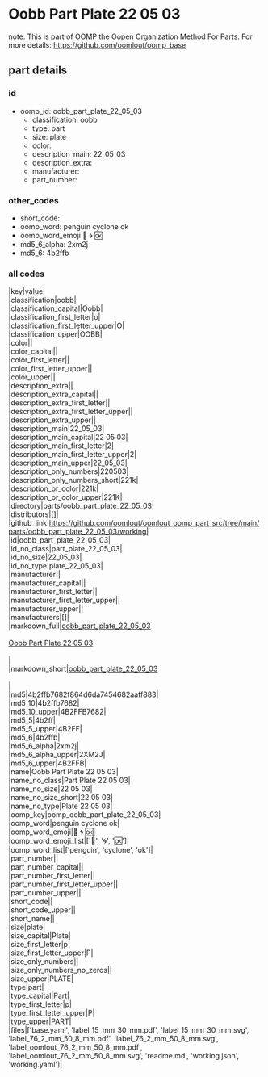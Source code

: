 # Oobb Part Plate 22 05 03  

note: This is part of OOMP the Oopen Organization Method For Parts. For more details: https://github.com/oomlout/oomp_base

##  part details





### id
* oomp_id: oobb_part_plate_22_05_03
  * classification: oobb
  * type: part
  * size: plate
  * color: 
  * description_main: 22_05_03
  * description_extra: 
  * manufacturer: 
  * part_number: 

### other_codes
* short_code: 
* oomp_word: penguin cyclone ok
* oomp_word_emoji :penguin: :cyclone: :ok:
* md5_6_alpha: 2xm2j
* md5_6: 4b2ffb

### all codes 
|key|value|  
|classification|oobb|  
|classification_capital|Oobb|  
|classification_first_letter|o|  
|classification_first_letter_upper|O|  
|classification_upper|OOBB|  
|color||  
|color_capital||  
|color_first_letter||  
|color_first_letter_upper||  
|color_upper||  
|description_extra||  
|description_extra_capital||  
|description_extra_first_letter||  
|description_extra_first_letter_upper||  
|description_extra_upper||  
|description_main|22_05_03|  
|description_main_capital|22 05 03|  
|description_main_first_letter|2|  
|description_main_first_letter_upper|2|  
|description_main_upper|22_05_03|  
|description_only_numbers|220503|  
|description_only_numbers_short|221k|  
|description_or_color|221k|  
|description_or_color_upper|221K|  
|directory|parts/oobb_part_plate_22_05_03|  
|distributors|[]|  
|github_link|https://github.com/oomlout/oomlout_oomp_part_src/tree/main/parts/oobb_part_plate_22_05_03/working|  
|id|oobb_part_plate_22_05_03|  
|id_no_class|part_plate_22_05_03|  
|id_no_size|22_05_03|  
|id_no_type|plate_22_05_03|  
|manufacturer||  
|manufacturer_capital||  
|manufacturer_first_letter||  
|manufacturer_first_letter_upper||  
|manufacturer_upper||  
|manufacturers|[]|  
|markdown_full|[oobb_part_plate_22_05_03](https://github.com/oomlout/oomlout_oomp_part_src/tree/main/parts/oobb_part_plate_22_05_03/working)<br>[](https://github.com/oomlout/oomlout_oomp_part_src/tree/main/parts/oobb_part_plate_22_05_03/working)<br>[Oobb Part Plate 22 05 03](https://github.com/oomlout/oomlout_oomp_part_src/tree/main/parts/oobb_part_plate_22_05_03/working)<br><br>|  
|markdown_short|[oobb_part_plate_22_05_03](https://github.com/oomlout/oomlout_oomp_part_src/tree/main/parts/oobb_part_plate_22_05_03/working)<br><br>|  
|md5|4b2ffb7682f864d6da7454682aaff883|  
|md5_10|4b2ffb7682|  
|md5_10_upper|4B2FFB7682|  
|md5_5|4b2ff|  
|md5_5_upper|4B2FF|  
|md5_6|4b2ffb|  
|md5_6_alpha|2xm2j|  
|md5_6_alpha_upper|2XM2J|  
|md5_6_upper|4B2FFB|  
|name|Oobb Part Plate 22 05 03|  
|name_no_class|Part Plate 22 05 03|  
|name_no_size|22 05 03|  
|name_no_size_short|22 05 03|  
|name_no_type|Plate 22 05 03|  
|oomp_key|oomp_oobb_part_plate_22_05_03|  
|oomp_word|penguin cyclone ok|  
|oomp_word_emoji|:penguin: :cyclone: :ok:|  
|oomp_word_emoji_list|[':penguin:', ':cyclone:', ':ok:']|  
|oomp_word_list|['penguin', 'cyclone', 'ok']|  
|part_number||  
|part_number_capital||  
|part_number_first_letter||  
|part_number_first_letter_upper||  
|part_number_upper||  
|short_code||  
|short_code_upper||  
|short_name||  
|size|plate|  
|size_capital|Plate|  
|size_first_letter|p|  
|size_first_letter_upper|P|  
|size_only_numbers||  
|size_only_numbers_no_zeros||  
|size_upper|PLATE|  
|type|part|  
|type_capital|Part|  
|type_first_letter|p|  
|type_first_letter_upper|P|  
|type_upper|PART|  
|files|['base.yaml', 'label_15_mm_30_mm.pdf', 'label_15_mm_30_mm.svg', 'label_76_2_mm_50_8_mm.pdf', 'label_76_2_mm_50_8_mm.svg', 'label_oomlout_76_2_mm_50_8_mm.pdf', 'label_oomlout_76_2_mm_50_8_mm.svg', 'readme.md', 'working.json', 'working.yaml']|  
